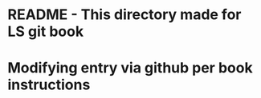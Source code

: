 # README - This directory made for LS git book #
# Modifying entry via github per book instructions #
